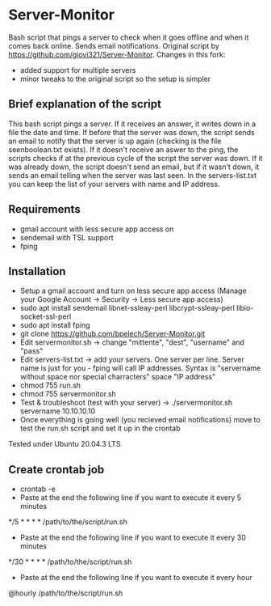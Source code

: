 # Server-Monitor
Bash script that pings a server to check when it goes offline and when it comes back online. Sends email notifications.
Original script by https://github.com/giovi321/Server-Monitor. Changes in this fork:
* added support for multiple servers
* minor tweaks to the original script so the setup is simpler

## Brief explanation of the script
This bash script pings a server. If it receives an answer, it writes down in a file the date and time. If before that the server was down, the script sends an email to notify that the server is up again (checking is the file seenboolean.txt exists). If it doesn't receive an aswer to the ping, the scripts checks if at the previous cycle of the script the server was down. If it was already down, the script doesn't send an email, but if it wasn't down, it sends an email telling when the server was last seen.
In the servers-list.txt you can keep the list of your servers with name and IP address.

## Requirements
* gmail account with less secure app access on
* sendemail with TSL support
* fping

## Installation
* Setup a gmail account and turn on less secure app access (Manage your Google Account -> Security -> Less secure app access)
* sudo apt install sendemail libnet-ssleay-perl libcrypt-ssleay-perl libio-socket-ssl-perl
* sudo apt install fping
* git clone https://github.com/bpelech/Server-Monitor.git
* Edit servermonitor.sh -> change "mittente", "dest", "username" and "pass"
* Edit servers-list.txt -> add your servers. One server per line. Server name is just for you - fping will call IP addresses. Syntax is "servername without space nor special charracters" space "IP address"
* chmod 755 run.sh
* chmod 755 servermonitor.sh
* Test & troubleshoot (test with your server) -> ./servermonitor.sh servername 10.10.10.10
* Once everything is going well (you recieved email notifications) move to test the run.sh script and set it up in the crontab

Tested under Ubuntu 20.04.3 LTS 

## Create crontab job
* crontab -e
* Paste at the end the following line if you want to execute it every 5 minutes

*/5 * * * * /path/to/the/script/run.sh

* Paste at the end the following line if you want to execute it every 30 minutes

*/30 * * * * /path/to/the/script/run.sh

* Paste at the end the following line if you want to execute it every hour

@hourly /path/to/the/script/run.sh
